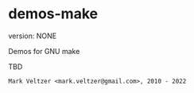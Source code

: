 demos-make
==========

version: NONE

Demos for GNU make

TBD

	Mark Veltzer <mark.veltzer@gmail.com>, 2010 - 2022
